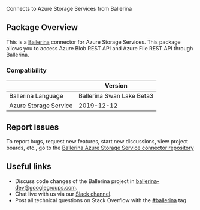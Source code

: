 Connects to Azure Storage Services from Ballerina

## Package Overview
This is a [Ballerina](https://ballerina.io/) connector for Azure Storage Services.
This package allows you to access Azure Blob REST API and Azure File REST API through Ballerina.

### Compatibility
|                      |  Version                   |
|----------------------|--------------------------- |
| Ballerina Language   | Ballerina Swan Lake Beta3  |
| Azure Storage Service| 2019-12-12                 |

## Report issues

To report bugs, request new features, start new discussions, view project boards, etc., go to the [Ballerina Azure Storage Service connector repository](https://github.com/ballerina-platform/module-ballerinax-azure-storage-service)

## Useful links
- Discuss code changes of the Ballerina project in [ballerina-dev@googlegroups.com](mailto:ballerina-dev@googlegroups.com).
- Chat live with us via our [Slack channel](https://ballerina.io/community/slack/).
- Post all technical questions on Stack Overflow with the [#ballerina](https://stackoverflow.com/questions/tagged/ballerina) tag
